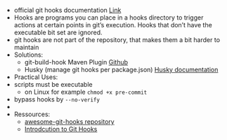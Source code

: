 - official git hooks documentation [Link](https://git-scm.com/docs/githooks)
- Hooks are programs you can place in a hooks directory to trigger actions at certain points in git’s execution. Hooks that don’t have the executable bit set are ignored.
- git hooks are not part of the repository, that makes them a bit harder to maintain
- Solutions:
	- git-build-hook Maven Plugin [Github](https://github.com/rudikershaw/git-build-hook)
	- Husky (manage git hooks per package.json) [Husky documentation](https://typicode.github.io/husky/)
- Practical Uses:
- scripts must be executable
	- on Linux for example `chmod +x pre-commit`
- bypass hooks by `--no-verify`
-
- Ressources:
	- [awesome-git-hooks repository](https://github.com/aitemr/awesome-git-hooks)
	- [Introdcution to Git Hooks](https://www.youtube.com/watch?v=8-JL6NOTZOw)